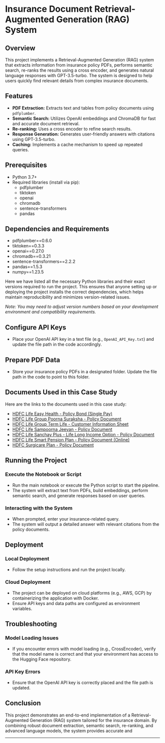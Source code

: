 # Insurance Document Retrieval-Augmented Generation (RAG) System

## Overview

This project implements a Retrieval-Augmented Generation (RAG) system that extracts information from insurance policy PDFs, performs semantic search, re-ranks the results using a cross encoder, and generates natural language responses with GPT-3.5-turbo. The system is designed to help users quickly find relevant details from complex insurance documents.

## Features

- **PDF Extraction:** Extracts text and tables from policy documents using `pdfplumber`.
- **Semantic Search:** Utilizes OpenAI embeddings and ChromaDB for fast and accurate document retrieval.
- **Re-ranking:** Uses a cross encoder to refine search results.
- **Response Generation:** Generates user-friendly answers with citations using GPT-3.5-turbo.
- **Caching:** Implements a cache mechanism to speed up repeated queries.

## Prerequisites

- Python 3.7+
- Required libraries (install via pip):
  - pdfplumber
  - tiktoken
  - openai
  - chromadb
  - sentence-transformers
  - pandas

## Dependencies and Requirements
 - pdfplumber==0.6.0 
 - tiktoken==0.3.3 
 - openai==0.27.0 
 - chromadb==0.3.21 
 - sentence-transformers==2.2.2 
 - pandas==1.5.3 
 - numpy==1.23.5


Here we have listed all the necessary Python libraries and their exact versions required to run the project. This ensures that anyone setting up or deploying the project installs the correct dependencies, which helps maintain reproducibility and minimizes version-related issues.

*Note: You may need to adjust version numbers based on your development environment and compatibility requirements.*


## Configure API Keys

- Place your OpenAI API key in a text file (e.g., `OpenAI_API_Key.txt`) and update the file path in the code accordingly.

## Prepare PDF Data

- Store your insurance policy PDFs in a designated folder. Update the file path in the code to point to this folder.

## Documents Used in this Case Study

Here are the links to the documents used in this case study:

- [HDFC Life Easy Health - Policy Bond (Single Pay)](https://www.hdfclife.com/content/dam/hdfclifeinsurancecompany/customer-services/policy-documents-pdf/health-live/HDFC-Life-Easy-Health-101N110V03-Policy-Bond-Single-Pay.pdf)
- [HDFC Life Group Poorna Suraksha - Policy Document](https://www.hdfclife.com/content/dam/hdfclifeinsurancecompany/customer-services/policy-documents-pdf/group-others-live/HDFC-Life-Group-Poorna-Suraksha-101N137V02-Policy-Document.pdf)
- [HDFC Life Group Term Life - Customer Information Sheet](https://www.hdfclife.com/content/dam/hdfclifeinsurancecompany/customer-services/customer-information-sheet/group-others-live/HDFC-Life-Group-Term-Life-101N169V03-Customer-Information-Sheet.pdf)
- [HDFC Life Sampoorna Jeevan - Policy Document](https://www.hdfclife.com/content/dam/hdfclifeinsurancecompany/customer-services/policy-documents-pdf/savings-and-investment-withdrawn/HDFC-Life-Sampoorna-Jeevan-101N158V04-Policy-Document.pdf)
- [HDFC Life Sanchay Plus - Life Long Income Option - Policy Document](https://www.hdfclife.com/content/dam/hdfclifeinsurancecompany/customer-services/policy-documents-pdf/savings-and-investment-withdrawn/HDFC-Life-Sanchay-Plus-Life-Long-Income-Option-101N134V19-Policy-Document.pdf)
- [HDFC Life Smart Pension Plan - Policy Document (Online)](https://www.hdfclife.com/content/dam/hdfclifeinsurancecompany/customer-services/policy-documents-pdf/retirement-live/HDFC-Life-Smart-Pension-Plan-Policy-Document-Online.pdf)
- [HDFC Surgicare Plan - Policy Document](https://www.hdfclife.com/content/dam/hdfclifeinsurancecompany/customer-services/policy-documents-pdf/health-withdrawn/HDFC-Surgicare-Plan-101N043V01.pdf)


## Running the Project

### Execute the Notebook or Script
- Run the main notebook  or execute the Python script to start the pipeline.
- The system will extract text from PDFs, build embeddings, perform semantic search, and generate responses based on user queries.

### Interacting with the System
- When prompted, enter your insurance-related query.
- The system will output a detailed answer with relevant citations from the policy documents.

## Deployment

### Local Deployment
- Follow the setup instructions and run the project locally.

### Cloud Deployment
- The project can be deployed on cloud platforms (e.g., AWS, GCP) by containerizing the application with Docker.
- Ensure API keys and data paths are configured as environment variables.

## Troubleshooting

### Model Loading Issues
- If you encounter errors with model loading (e.g., CrossEncoder), verify that the model name is correct and that your environment has access to the Hugging Face repository.

### API Key Errors
- Ensure that the OpenAI API key is correctly placed and the file path is updated.

## Conclusion

This project demonstrates an end-to-end implementation of a Retrieval-Augmented Generation (RAG) system tailored for the insurance domain. By combining robust document extraction, semantic search, re-ranking, and advanced language models, the system provides accurate and



---

